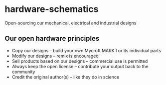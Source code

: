 # hardware-schematics
Open-sourcing our mechanical, electrical and industrial designs

## Our open hardware principles
* Copy our designs – build your own Mycroft MARK I or its individual parts
* Modify our designs – remix is encouraged
* Sell products based on our designs – commercial use is permitted
* Always keep the open license – contribute your output back to the community
* Credit the original author(s) – like they do in science
